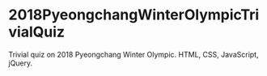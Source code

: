 # 2018PyeongchangWinterOlympicTrivialQuiz
Trivial quiz on 2018 Pyeongchang Winter Olympic. HTML, CSS, JavaScript, jQuery.
